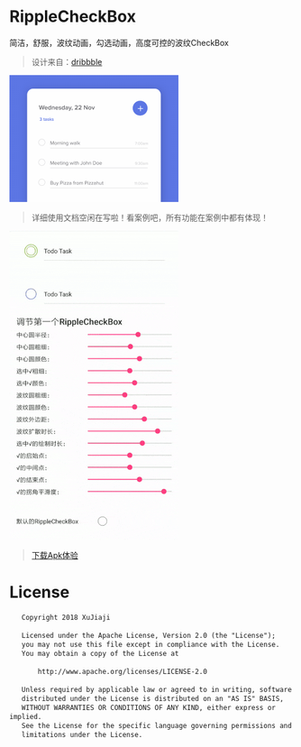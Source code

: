 # RippleCheckBox
简洁，舒服，波纹动画，勾选动画，高度可控的波纹CheckBox

> 设计来自：[dribbble](https://dribbble.com/shots/3967195-ToDo-Task-List)

![](https://raw.githubusercontent.com/xujiaji/xujiaji.github.io/pictures/RippleCheckBox/RippleCheckBox_dribbble.gif)

> 详细使用文档空闲在写啦！看案例吧，所有功能在案例中都有体现！

![](https://raw.githubusercontent.com/xujiaji/xujiaji.github.io/pictures/RippleCheckBox/RippleCheckBox.gif)

> [下载Apk体验](https://github.com/xujiaji/RippleCheckBox/releases/tag/v1.0)

# License
```
   Copyright 2018 XuJiaji

   Licensed under the Apache License, Version 2.0 (the "License");
   you may not use this file except in compliance with the License.
   You may obtain a copy of the License at

       http://www.apache.org/licenses/LICENSE-2.0

   Unless required by applicable law or agreed to in writing, software
   distributed under the License is distributed on an "AS IS" BASIS,
   WITHOUT WARRANTIES OR CONDITIONS OF ANY KIND, either express or implied.
   See the License for the specific language governing permissions and
   limitations under the License.
```